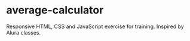 # average-calculator
Responsive HTML, CSS and JavaScript exercise for training. Inspired by Alura classes.
